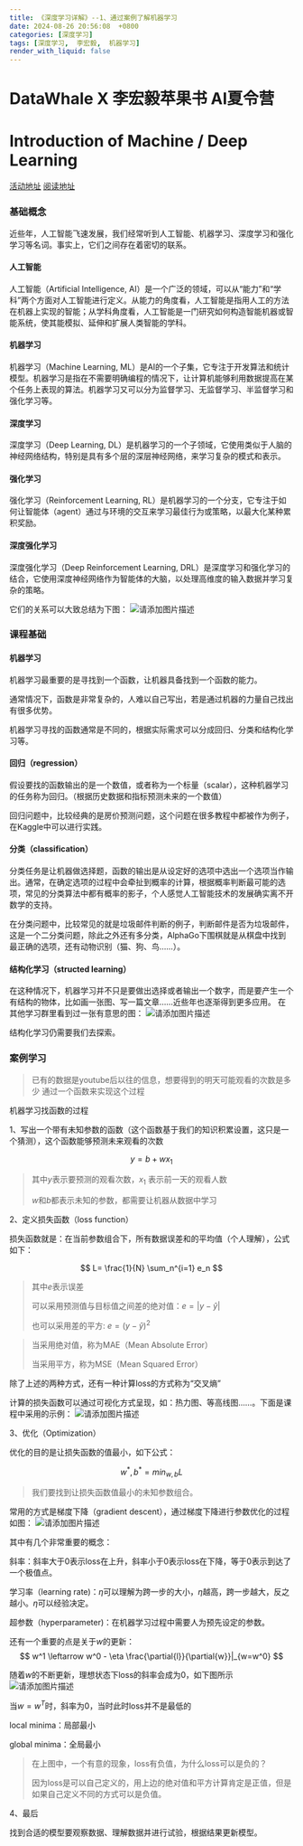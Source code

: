 ```yaml
---
title: 《深度学习详解》--1、通过案例了解机器学习
date: 2024-08-26 20:56:08  +0800
categories: [深度学习]
tags: [深度学习,  李宏毅,  机器学习]
render_with_liquid: false
---
```


# **DataWhale X 李宏毅苹果书 AI夏令营**

# Introduction of Machine / Deep Learning

[活动地址](https://linklearner.com/activity/16/14/42)     [阅读地址](https://github.com/datawhalechina/leedl-tutorial/releases)

### 基础概念

近些年，人工智能飞速发展，我们经常听到人工智能、机器学习、深度学习和强化学习等名词。事实上，它们之间存在着密切的联系。

#### 人工智能

人工智能（Artificial Intelligence, AI）是一个广泛的领域，可以从“能力”和“学科”两个方面对人工智能进行定义。从能力的角度看，人工智能是指用人工的方法在机器上实现的智能；从学科角度看，人工智能是一门研究如何构造智能机器或智能系统，使其能模拟、延伸和扩展人类智能的学科。

#### 机器学习

机器学习（Machine Learning, ML）是AI的一个子集，它专注于开发算法和统计模型。机器学习是指在不需要明确编程的情况下，让计算机能够利用数据提高在某个任务上表现的算法。机器学习又可以分为监督学习、无监督学习、半监督学习和强化学习等。

#### 深度学习

深度学习（Deep Learning, DL）是机器学习的一个子领域，它使用类似于人脑的神经网络结构，特别是具有多个层的深层神经网络，来学习复杂的模式和表示。

#### 强化学习

强化学习（Reinforcement Learning, RL）是机器学习的一个分支，它专注于如何让智能体（agent）通过与环境的交互来学习最佳行为或策略，以最大化某种累积奖励。

#### 深度强化学习

深度强化学习（Deep Reinforcement Learning, DRL）是深度学习和强化学习的结合，它使用深度神经网络作为智能体的大脑，以处理高维度的输入数据并学习复杂的策略。

它们的关系可以大致总结为下图：
![请添加图片描述](/assets/images/2024-08-26-LeeDL/各种方向关系图.png)

### 课程基础
#### 机器学习

机器学习最重要的是寻找到一个函数，让机器具备找到一个函数的能力。

通常情况下，函数是非常复杂的，人难以自己写出，若是通过机器的力量自己找出有很多优势。

机器学习寻找的函数通常是不同的，根据实际需求可以分成回归、分类和结构化学习等。

#### 回归（regression）

假设要找的函数输出的是一个数值，或者称为一个标量（scalar），这种机器学习的任务称为回归。（根据历史数据和指标预测未来的一个数值）

回归问题中，比较经典的是房价预测问题，这个问题在很多教程中都被作为例子，在Kaggle中可以进行实践。

#### 分类（classification）

分类任务是让机器做选择题，函数的输出是从设定好的选项中选出一个选项当作输出。通常，在确定选项的过程中会牵扯到概率的计算，根据概率判断最可能的选项，常见的分类算法中都有概率的影子，个人感觉人工智能技术的发展确实离不开数学的支持。

在分类问题中，比较常见的就是垃圾邮件判断的例子，判断邮件是否为垃圾邮件，这是一个二分类问题，除此之外还有多分类，AlphaGo下围棋就是从棋盘中找到最正确的选项，还有动物识别（猫、狗、鸟……）。

#### 结构化学习（structed learning）

在这种情况下，机器学习并不只是要做出选择或者输出一个数字，而是要产生一个有结构的物体，比如画一张图、写一篇文章……近些年也逐渐得到更多应用。
在其他学习群里看到过一张有意思的图：
![请添加图片描述](/assets/images/2024-08-26-LeeDL/结构化学习.png)

结构化学习仍需要我们去探索。

### 案例学习

> 已有的数据是youtube后以往的信息，想要得到的明天可能观看的次数是多少
> 通过一个函数来实现这个过程

机器学习找函数的过程

1、写出一个带有未知参数的函数（这个函数基于我们的知识积累设置，这只是一个猜测），这个函数能够预测未来观看的次数

$$
y=b+wx_1
$$


> 其中$y$表示要预测的观看次数，$x_1$ 表示前一天的观看人数
>
> $w$和$b$都表示未知的参数，都需要让机器从数据中学习

2、定义损失函数（loss function）

损失函数就是：在当前参数组合下，所有数据误差和的平均值（个人理解），公式如下：

$$  L= \frac{1}{N} \sum_n^{i=1} e_n $$

>其中$e$表示误差
> 
>可以采用预测值与目标值之间差的绝对值：$e = |y - \hat{y}|$ 
> 
>也可以采用差的平方: $e=(y-\hat{y})^2$ 

> 当采用绝对值，称为MAE（Mean Absolute Error）
>
> 当采用平方，称为MSE（Mean Squared Error）

除了上述的两种方式，还有一种计算loss的方式称为“交叉熵”

计算的损失函数可以通过可视化方式呈现，如：热力图、等高线图……。下面是课程中采用的示例：
![请添加图片描述](/assets/images/2024-08-26-LeeDL/热力图.png)


3、优化（Optimization）

优化的目的是让损失函数的值最小，如下公式：

$$
w^*,b^*=min_{w,b}L
$$

> 我们要找到让损失函数值最小的未知参数组合。

常用的方式是梯度下降（gradient descent），通过梯度下降进行参数优化的过程如图：
![请添加图片描述](/assets/images/2024-08-26-LeeDL/loss优化示例.png)


其中有几个非常重要的概念：

斜率：斜率大于0表示loss在上升，斜率小于0表示loss在下降，等于0表示到达了一个极值点。

学习率（learning rate)：$\eta$可以理解为跨一步的大小，$\eta$越高，跨一步越大，反之越小。$\eta$可以经验决定。

超参数（hyperparameter)：在机器学习过程中需要人为预先设定的参数。

还有一个重要的点是关于$w$的更新：
$$
w^1 \leftarrow w^0 - \eta \frac{\partial{l}}{\partial{w}}|_{w=w^0}
$$

随着$w$的不断更新，理想状态下loss的斜率会成为0，如下图所示
![请添加图片描述](/assets/images/2024-08-26-LeeDL/loss更新.png)


当$w=w^T$时，斜率为0，当时此时loss并不是最低的

local minima：局部最小

global minima：全局最小

> 在上图中，一个有意的现象，loss有负值，为什么loss可以是负的？
>
> 因为loss是可以自己定义的，用上边的绝对值和平方计算肯定是正值，但是如果自己定义不同的方式可以是负值。

4、最后

找到合适的模型要观察数据、理解数据并进行试验，根据结果更新模型。

